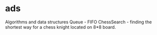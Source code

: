 # ads
Algorithms and data structures
Queue - FIFO
ChessSearch - finding the shortest way for a 
chess knight located on 8*8 board.
